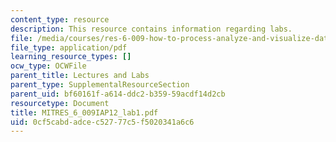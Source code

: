 ```yaml
---
content_type: resource
description: This resource contains information regarding labs.
file: /media/courses/res-6-009-how-to-process-analyze-and-visualize-data-january-iap-2012/0cf5cabdadcec52777c5f5020341a6c6_MITRES_6_009IAP12_lab1.pdf
file_type: application/pdf
learning_resource_types: []
ocw_type: OCWFile
parent_title: Lectures and Labs
parent_type: SupplementalResourceSection
parent_uid: bf60161f-a614-ddc2-b359-59acdf14d2cb
resourcetype: Document
title: MITRES_6_009IAP12_lab1.pdf
uid: 0cf5cabd-adce-c527-77c5-f5020341a6c6
---
```

